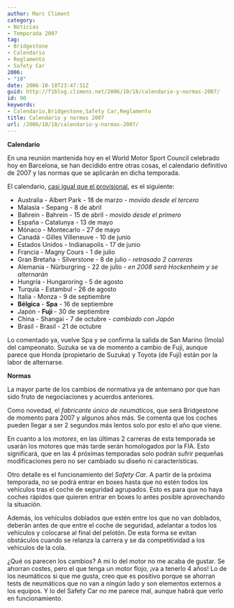 ```yaml
---
author: Marc Climent
category:
- Noticias
- Temporada 2007
tag:
- Bridgestone
- Calendario
- Reglamento
- Safety Car
2006:
- "10"
date: 2006-10-18T23:47:31Z
guid: http://f1blog.climens.net/2006/10/18/calendario-y-normas-2007/
id: 90
keywords:
- Calendario,Bridgestone,Safety Car,Reglamento
title: Calendario y normas 2007
url: /2006/10/18/calendario-y-normas-2007/
---
```


<span style="font-weight: bold">Calendario</span>

En una reunión mantenida hoy en el World Motor Sport Council celebrado hoy en Barcelona, se han decidido entre otras cosas, el calendario definitivo de 2007 y las normas que se aplicarán en dicha temporada.

El calendario, [casi igual que el provisional](/2006/08/29/posible-calendario-2007/ "Posible Calendario 2007"), es el siguiente:

  * Australia - Albert Park - 18 de marzo - _movido desde el tercero_
  * Malasia - Sepang - 8 de abril
  * Bahrein - Bahrein - 15 de abril - _movido desde el primero_
  * España - Catalunya - 13 de mayo
  * Mónaco - Montecarlo - 27 de mayo
  * Canadá - Gilles Villeneuve - 10 de junio
  * Estados Unidos - Indianapolis - 17 de junio
  * Francia - Magny Cours - 1 de julio
  * Gran Bretaña - Silverstone - 8 de julio - _retrasado 2 carreras_
  * Alemania - Nürburgring - 22 de julio - <span style="font-style: italic">en 2008 será Hockenheim y se alternarán</span>
  * Hungría - Hungaroring - 5 de agosto
  * Turquía - Estambul - 26 de agosto
  * Italia - Monza - 9 de septiembre
  * **Bélgica** - **Spa** - 16 de septiembre
  * Japón - <span style="font-weight: bold">Fuji</span> - 30 de septiembre
  * China - Shangai - 7 de octubre - <span style="font-style: italic">cambiado con Japón</span>
  * Brasil - Brasil - 21 de octubre

Lo comentado ya, vuelve Spa y se confirma la salida de San Marino (Imola) del campeonato. Suzuka se va de momento a cambio de Fuji, aunque parece que Honda (propietario de Suzuka) y Toyota (de Fuji) están por la labor de alternarse.

<p style="font-weight: bold">
  Normas
</p>

La mayor parte de los cambios de normativa ya de antemano por que han sido fruto de negociaciones y acuerdos anteriores.

Como novedad, el <span style="font-style: italic">fabricante único de neumáticos</span>, que será Bridgestone de momento para 2007 y algunos años más. Se comenta que los coches pueden llegar a ser 2 segundos más lentos solo por esto el año que viene.

En cuanto a los <span style="font-style: italic">motores</span>, en las últimas 2 carreras de esta temporada se usarán los motores que más tarde serán homologados por la FIA. Esto significará, que en las 4 próximas temporadas solo podrán sufrir pequeñas modificaciones pero no ser cambiado su diseño ni características.

Otro detalle es el funcionamiento del <span style="font-style: italic">Safety Car</span>. A partir de la próxima temporada, no se podrá entrar en boxes hasta que no estén todos los vehículos tras el coche de seguridad agrupados. Esto es para que no haya coches rápidos que quieren entrar en boxes lo antes posible aprovechando la situación.

Además, los vehículos doblados que estén entre los que no van doblados, deberán antes de que entre el coche de seguridad, adelantar a todos los vehículos y colocarse al final del pelotón. De esta forma se evitan obstáculos cuando se relanza la carrera y se da competitividad a los vehículos de la cola.

¿Qué os parecen los cambios? A mi lo del motor no me acaba de gustar. Se ahorran costes, pero el que tenga un motor flojo, ¡va a tenerlo 4 años! Lo de los neumáticos si que me gusta, creo que es positivo porque se ahorran tests de neumáticos que no van a ningún lado y son elementos externos a los equipos. Y lo del Safety Car no me parece mal, aunque habrá que verlo en funcionamiento.